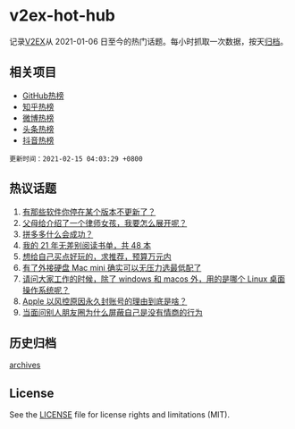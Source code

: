 # v2ex-hot-hub

 记录[V2EX](https://www.v2ex.com/)从 2021-01-06 日至今的热门话题。每小时抓取一次数据，按天[归档](archives)。
 
 ## 相关项目

- [GitHub热榜](https://github.com/lonnyzhang423/github-hot-hub)
- [知乎热榜](https://github.com/lonnyzhang423/zhihu-hot-hub)
- [微博热榜](https://github.com/lonnyzhang423/weibo-hot-hub)
- [头条热榜](https://github.com/lonnyzhang423/toutiao-hot-hub)
- [抖音热榜](https://github.com/lonnyzhang423/douyin-hot-hub)


 `更新时间：2021-02-15 04:03:29 +0800`

## 热议话题

1. [有那些软件你停在某个版本不更新了？](https://www.v2ex.com/t/753273)
1. [父母给介绍了一个律师女孩，我要怎么展开呢？](https://www.v2ex.com/t/753263)
1. [拼多多什么会成功？](https://www.v2ex.com/t/753323)
1. [我的 21 年无差别阅读书单，共 48 本](https://www.v2ex.com/t/753268)
1. [想给自己买点好玩的，求推荐，预算万元内](https://www.v2ex.com/t/753313)
1. [有了外接硬盘 Mac mini 确实可以无压力选最低配了](https://www.v2ex.com/t/753250)
1. [请问大家工作的时候，除了 windows 和 macos 外，用的是哪个 Linux 桌面操作系统呢？](https://www.v2ex.com/t/753283)
1. [Apple 以风控原因永久封账号的理由到底是啥？](https://www.v2ex.com/t/753265)
1. [当面问别人朋友圈为什么屏蔽自己是没有情商的行为](https://www.v2ex.com/t/753261)

## 历史归档

[archives](archives)

## License

See the [LICENSE](LICENSE) file for license rights and limitations (MIT).
